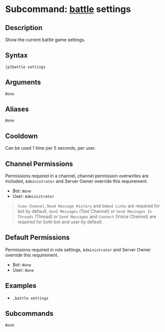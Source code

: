 # Subcommand: [battle](./battle.md) settings

## Description

Show the current battle game settings.

## Syntax

```
[p]battle settings
```

## Arguments

*`None`*

## Aliases

*`None`*

## Cooldown

Can be used 1 time per 5 seconds, per user.

## Channel Permissions

Permissions required in a channel, channel permission overwrites are included, `Administrator` and Server Owner override this requirement.

- Bot: *`None`*
- User: `Administrator`

> `View Channel`, `Read Message History` and `Embed Links` are required for bot by default, `Send Messages` (Text Channel) or `Send Messages In Threads` (Thread) or `Send Messages` and `Connect` (Voice Channel) are required for both bot and user by default.

## Default Permissions

Permissions required in role settings, `Administrator` and Server Owner override this requirement.

- Bot: *`None`*
- User: *`None`*

## Examples

- `,battle settings`

## Subcommands

*`None`*
